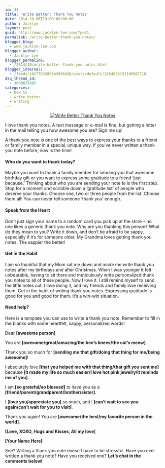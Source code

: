 ```yaml
---
id: 31
title: 'Write Better: Thank You Notes'
date: 2014-10-06T19:00:00+00:00
author: Jacklyn
layout: post
guid: http://www.jacklyn-lee.com/?p=31
permalink: /write-better-thank-you-notes/
blogger_blog:
  - www.jacklyn-lee.com
blogger_author:
  - Jacklyn Lee
blogger_permalink:
  - /2014/10/write-better-thank-you-notes.html
blogger_internal:
  - /feeds/1627703288943986456/posts/default/2854956193190587718
dsq_thread_id:
  - 3600829885
categories:
  - how to
  - write better
  - writing
---
```

<input class="jpibfi" type="hidden" />

<div style="clear: both; text-align: center;">
  <a href="http://i1.wp.com/www.jacklyn-lee.com/wp-content/uploads/2014/10/WRITE-2BBETTER-.png" style="margin-left: 1em; margin-right: 1em;"><img alt="Write  Better Thank You Notes" border="0" src="http://i1.wp.com/www.jacklyn-lee.com/wp-content/uploads/2014/10/WRITE-2BBETTER-.png" title="Write Better Thank You Notes" data-recalc-dims="1" /></a>
</div>

I love thank you notes. A text message or e-mail is fine, but getting a letter in the mail telling you how awesome you are? Sign me up!

A thank you note is one of the best ways to express your thanks to a friend or family member in a special, unique way. If you&#8217;ve never written a thank you note before, now is the time!

#### Who do you want to thank today?

<div>
  Maybe you want to thank a family member for sending you that awesome birthday gift or you want to express some gratitude to a friend &#8216;just because.&#8217; Thinking about who you are sending your note to is the first step. Stop for a moment and scribble down a &#8216;gratitude list&#8217; of people who deserve your thanks. Choose one, two or three people from the list. Choose them all! You can never tell someone &#8216;thank you&#8217; enough.</p>
</div>

#### Speak from the Heart

<div>
  Don&#8217;t just sign your name to a random card you pick up at the store &#8211; no one likes a generic thank you note. Why are you thanking this person? What do they mean to you? Write it down, and don&#8217;t be afraid to be sappy, especially if it&#8217;s for someone older. My Grandma loves getting thank you notes. The sappier the better!</p>
</div>

#### Get in the Habit

<div>
  I am so thankful that my Mom sat me down and made me write thank you notes after my birthdays and after Christmas. When I was younger it felt unbearable, having to sit there and meticulously write personalized thank you notes to all of these people. Now I love it. I still remind myself to send the little notes out. I love doing it, and my friends and family love receiving them. Get in the habit of writing thank you notes. Expressing gratitude is good for you and good for them. It&#8217;s a win-win situation.</p>
</div>

#### Need help?

Here is a template you can use to write a thank you note. Remember to fill in the blanks with some heartfelt, sappy, personalized words!

Dear **[awesome person]**,

You are **[awesome/great/amazing/the bee&#8217;s knees/the cat&#8217;s meow]**.

Thank you so much for **[sending me that gift/doing that thing for me/being awesome]**!

I absolutely love **[that you helped me with that thing/that gift you sent me]** because **[it made my life so much easier/I love hot pink jewelry/it reminds me of you]**.

I am&nbsp;**[so grateful/so blessed]** to have you as a **[friend/parent/grandparent/brother/sister]**.

I **[love you/appreciate you]** so much, and I **[can&#8217;t wait to see you again/can&#8217;t wait for you to visit]**.

Thank you again! You are **[awesome/the best/my favorite person in the world]**.

**[Love, XOXO, Hugs and Kisses, All my love]**

**[Your Name Here]**

See? Writing a thank you note doesn&#8217;t have to be stressful. Have you ever written a thank you note? Have you received one? **Let&#8217;s chat in the comments below!**